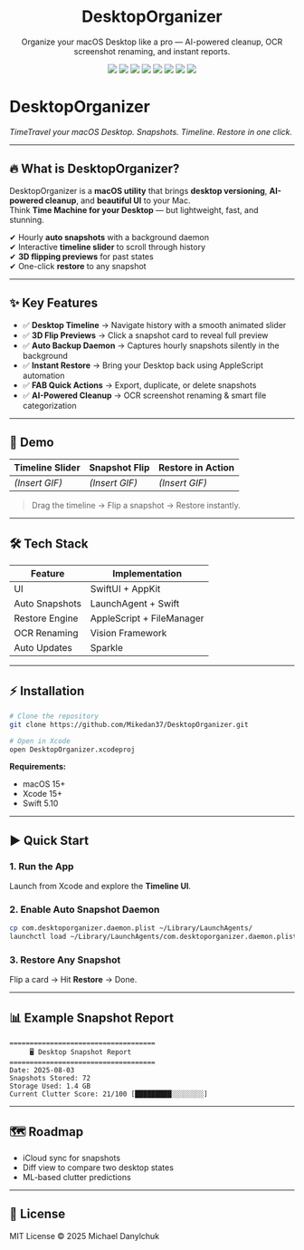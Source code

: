 <h1 align="center">DesktopOrganizer</h1>
<p align="center">
Organize your macOS Desktop like a pro — AI-powered cleanup, OCR screenshot renaming, and instant reports.
</p>

<p align="center">
  <img src="https://img.shields.io/github/stars/Mikedan37/DesktopOrganizer?style=flat" />
  <img src="https://img.shields.io/github/forks/Mikedan37/DesktopOrganizer?style=flat" />
  <img src="https://img.shields.io/github/issues/Mikedan37/DesktopOrganizer" />
  <img src="https://img.shields.io/badge/swift-5.10-orange" />
  <img src="https://img.shields.io/badge/macOS-15+-black" />
  <img src="https://img.shields.io/badge/build-Xcode%2015-blue" />
  <img src="https://img.shields.io/github/license/Mikedan37/DesktopOrganizer" />
  <img src="https://img.shields.io/github/last-commit/Mikedan37/DesktopOrganizer?color=brightgreen" />
</p>

# **DesktopOrganizer**
_TimeTravel your macOS Desktop. Snapshots. Timeline. Restore in one click._  

---

## 🔥 **What is DesktopOrganizer?**
DesktopOrganizer is a **macOS utility** that brings **desktop versioning**, **AI-powered cleanup**, and **beautiful UI** to your Mac.  
Think **Time Machine for your Desktop** — but lightweight, fast, and stunning.

✔ Hourly **auto snapshots** with a background daemon  
✔ Interactive **timeline slider** to scroll through history  
✔ **3D flipping previews** for past states  
✔ One-click **restore** to any snapshot  

---

## ✨ **Key Features**
- ✅ **Desktop Timeline** → Navigate history with a smooth animated slider  
- ✅ **3D Flip Previews** → Click a snapshot card to reveal full preview  
- ✅ **Auto Backup Daemon** → Captures hourly snapshots silently in the background  
- ✅ **Instant Restore** → Bring your Desktop back using AppleScript automation  
- ✅ **FAB Quick Actions** → Export, duplicate, or delete snapshots  
- ✅ **AI-Powered Cleanup** → OCR screenshot renaming & smart file categorization  

---

## 🎥 **Demo**
| Timeline Slider | Snapshot Flip | Restore in Action |
|-----------------|---------------|--------------------|
| *(Insert GIF)*  | *(Insert GIF)*| *(Insert GIF)*    |

> Drag the timeline → Flip a snapshot → Restore instantly.

---

## 🛠 **Tech Stack**
| Feature           | Implementation             |
|-------------------|---------------------------|
| UI               | SwiftUI + AppKit         |
| Auto Snapshots   | LaunchAgent + Swift      |
| Restore Engine   | AppleScript + FileManager|
| OCR Renaming     | Vision Framework         |
| Auto Updates     | Sparkle                  |

---

## ⚡ **Installation**
```bash
# Clone the repository
git clone https://github.com/Mikedan37/DesktopOrganizer.git

# Open in Xcode
open DesktopOrganizer.xcodeproj
```

**Requirements:**  
- macOS 15+  
- Xcode 15+  
- Swift 5.10  

---

## ▶ **Quick Start**
### 1. Run the App
Launch from Xcode and explore the **Timeline UI**.

### 2. Enable Auto Snapshot Daemon
```bash
cp com.desktoporganizer.daemon.plist ~/Library/LaunchAgents/
launchctl load ~/Library/LaunchAgents/com.desktoporganizer.daemon.plist
```

### 3. Restore Any Snapshot
Flip a card → Hit **Restore** → Done.

---

## 📊 **Example Snapshot Report**
```
====================================
     🖥 Desktop Snapshot Report
====================================
Date: 2025-08-03
Snapshots Stored: 72
Storage Used: 1.4 GB
Current Clutter Score: 21/100 [█████████░░░░░░░░]
```

---

## 🗺 **Roadmap**
- iCloud sync for snapshots  
- Diff view to compare two desktop states  
- ML-based clutter predictions  

---

## 📜 **License**
MIT License © 2025 Michael Danylchuk  


